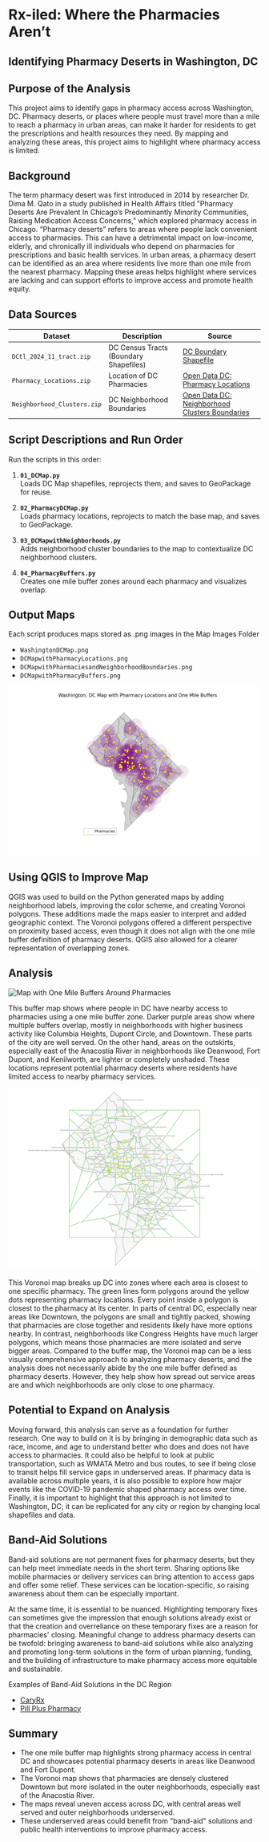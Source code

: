 
# Rx-iled: Where the Pharmacies Aren’t 
## Identifying Pharmacy Deserts in Washington, DC

## Purpose of the Analysis

This project aims to identify gaps in pharmacy access across Washington, DC. Pharmacy deserts, or places where people must travel more than a mile to reach a pharmacy in urban areas, can make it harder for residents to get the prescriptions and health resources they need. By mapping and analyzing these areas, this project aims to highlight where pharmacy access is limited.

## Background 

The term pharmacy desert was first introduced in 2014 by researcher Dr. Dima M. Qato in a study published in Health Affairs titled "Pharmacy Deserts Are Prevalent In Chicago’s Predominantly Minority Communities, Raising Medication Access Concerns," which explored pharmacy access in Chicago. “Pharmacy deserts” refers to areas where people lack convenient access to pharmacies. This can have a detrimental impact on low-income, elderly, and chronically ill individuals who depend on pharmacies for prescriptions and basic health services. In urban areas, a pharmacy desert can be identified as an area where residents live more than one mile from the nearest pharmacy.  Mapping these areas helps highlight where services are lacking and can support efforts to improve access and promote health equity.

## Data Sources  

| Dataset | Description | Source |
|---------|-------------|--------|
| `DCtl_2024_11_tract.zip` | DC Census Tracts (Boundary Shapefiles) | [DC Boundary Shapefile](https://www.census.gov/cgi-bin/geo/shapefiles/index.php?year=2024&layergroup=Census+Tracts) |
| `Pharmacy_Locations.zip` | Location of DC Pharmacies | [Open Data DC: Pharmacy Locations](https://opendata.dc.gov/datasets/DCGIS::pharmacy-locations/about) |
| `Neighborhood_Clusters.zip` | DC Neighborhood Boundaries | [Open Data DC: Neighborhood Clusters Boundaries](https://opendata.dc.gov/datasets/DCGIS::neighborhood-clusters/about) | 


## Script Descriptions and Run Order

Run the scripts in this order: 

1. **`01_DCMap.py`**  
   Loads DC Map shapefiles, reprojects them, and saves to GeoPackage for reuse.

1. **`02_PharmacyDCMap.py`**  
   Loads pharmacy locations, reprojects to match the base map, and saves to GeoPackage.

1. **`03_DCMapwithNeighborhoods.py`**  
   Adds neighborhood cluster boundaries to the map to contextualize DC neighborhood clusters.

1. **`04_PharmacyBuffers.py`**  
   Creates one mile buffer zones around each pharmacy and visualizes overlap.
   
## Output Maps 

Each script produces maps stored as .png images in the Map Images Folder
- `WashingtonDCMap.png`
- `DCMapwithPharmacyLocations.png`
- `DCMapwithPharmaciesandNeighborhoodBoundaries.png`
- `DCMapwithPharmacyBuffers.png`

![Python Map with One Mile Buffer](Map%20Images/DCMapwithPharmacyBuffers.png)

## Using QGIS to Improve Map 

QGIS was used to build on the Python generated maps by adding neighborhood labels, improving the color scheme, and creating Voronoi polygons. These additions made the maps easier to interpret and added geographic context. The Voronoi polygons offered a different perspective on proximity based access, even though it does not align with the one mile buffer definition of pharmacy deserts. QGIS also allowed for a clearer representation of overlapping zones. 

## Analysis 
![Map with One Mile Buffers Around Pharmacies](QGIS/PharmBuffers.png)
 
This buffer map shows where people in DC have nearby access to pharmacies using a one mile buffer zone. Darker purple areas show where multiple buffers overlap, mostly in neighborhoods with higher business activity like Columbia Heights, Dupont Circle, and Downtown. These parts of the city are well served. On the other hand, areas on the outskirts, especially east of the Anacostia River in neighborhoods like Deanwood, Fort Dupont, and Kenilworth, are lighter or completely unshaded. These locations represent potential pharmacy deserts where residents have limited access to nearby pharmacy services. 

![Map with Voronoi Polygons](QGIS/VoronoiPolygons.png)

This Voronoi map breaks up DC into zones where each area is closest to one specific pharmacy. The green lines form polygons around the yellow dots representing pharmacy locations. Every point inside a polygon is closest to the pharmacy at its center. In parts of central DC, especially near areas like Downtown, the polygons are small and tightly packed, showing that pharmacies are close together and residents likely have more options nearby. In contrast, neighborhoods like Congress Heights have much larger polygons, which means those pharmacies are more isolated and serve bigger areas. Compared to the buffer map, the Voronoi map can be a less visually comprehensive approach to analyzing pharmacy deserts, and the analysis does not necessarily abide by the one mile buffer defined as pharmacy deserts. However, they help show how spread out service areas are and which neighborhoods are only close to one pharmacy.

## Potential to Expand on Analysis 

Moving forward, this analysis can serve as a foundation for further research. One way to build on it is by bringing in demographic data such as race, income, and age to understand better who does and does not have access to pharmacies. It could also be helpful to look at public transportation, such as WMATA Metro and bus routes, to see if being close to transit helps fill service gaps in underserved areas. If pharmacy data is available across multiple years, it is also possible to explore how major events like the COVID-19 pandemic shaped pharmacy access over time. Finally, it is important to highlight that this approach is not limited to Washington, DC; it can be replicated for any city or region by changing local shapefiles and data.

## Band-Aid Solutions 

Band-aid solutions are not permanent fixes for pharmacy deserts, but they can help meet immediate needs in the short term. Sharing options like mobile pharmacies or delivery services can bring attention to access gaps and offer some relief. These services can be location-specific, so raising awareness about them can be especially important.

At the same time, it is essential to be nuanced. Highlighting temporary fixes can sometimes give the impression that enough solutions already exist or that the creation and overreliance on these temporary fixes are a reason for pharmacies' closing. Meaningful change to address pharmacy deserts can be twofold: bringing awareness to band-aid solutions while also analyzing and promoting long-term solutions in the form of urban planning, funding, and the building of infrastructure to make pharmacy access more equitable and sustainable.

Examples of Band-Aid Solutions in the DC Region 

- [CaryRx](https://www.caryrx.com)
- [Pill Plus Pharmacy](https://www.pillpluspharmacy.com/mobile)


## Summary
- The one mile buffer map highlights strong pharmacy access in central DC and showcases potential pharmacy deserts in areas like Deanwood and Fort Dupont.
- The Voronoi map shows that pharmacies are densely clustered Downtown but more isolated in the outer neighborhoods, especially east of the Anacostia River.
- The maps reveal uneven access across DC, with central areas well served and outer neighborhoods underserved.
- These underserved areas could benefit from "band-aid" solutions and public health interventions to improve pharmacy access. 


